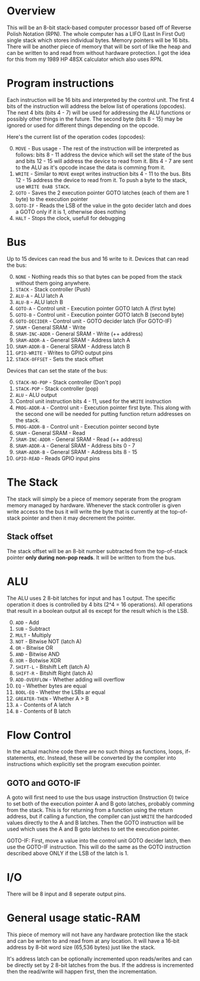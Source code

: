 # Overview

This will be an 8-bit stack-based computer processor based off of Reverse Polish Notation (RPN). The whole computer has a LIFO (Last In First Out) single stack which stores individual bytes. Memory pointers will be 16 bits. There will be another piece of memory that will be sort of like the heap and can be written to and read from without hardware protection.
I got the idea for this from my 1989 HP 48SX calculator which also uses RPN.

# Program instructions

Each instruction will be 16 bits and interpreted by the control unit. The first 4 bits of the instruction will address the below list of operations (opcodes). The next 4 bits (bits 4 - 7) will be used for addressing the ALU functions or possibly other things in the future. The second byte (bits 8 - 15) may be ignored or used for different things depending on the opcode.

Here's the current list of the operation codes (opcodes):

0. `MOVE` - Bus usage - The rest of the instruction will be interpreted as follows: bits 8 - 11 address the device which will set the state of the bus and bits 12 - 15 will address the device to read from it. Bits 4 - 7 are sent to the ALU as it's opcode incase the data is comming from it.
1. `WRITE` - Similar to `MOVE` exept writes instruction bits 4 - 11 to the bus. Bits 12 - 15 address the device to read from it. To push a byte to the stack, use `WRITE 0xAB STACK`.
2. `GOTO` - Saves the 2 execution pointer GOTO latches (each of them are 1 byte) to the execution pointer
3. `GOTO-IF` - Reads the LSB of the value in the goto decider latch and does a GOTO only if it is 1, otherwise does nothing
4. `HALT` - Stops the clock, usefull for debugging

# Bus

Up to 15 devices can read the bus and 16 write to it.
Devices that can read the bus:

0. `NONE` - Nothing reads this so that bytes can be poped from the stack without them going anywhere.
1. `STACK` - Stack controller (Push)
2. `ALU-A` - ALU latch A
3. `ALU-B` - ALU latch B
4. `GOTO-A` - Control unit - Execution pointer GOTO latch A (first byte)
5. `GOTO-B` - Control unit - Execution pointer GOTO latch B (second byte)
6. `GOTO-DECIDER` - Control unit - GOTO decider latch (For GOTO-IF)
7. `SRAM` - General SRAM - Write
8. `SRAM-INC-ADDR` - General SRAM - Write (++ address)
9. `SRAM-ADDR-A` - General SRAM - Address latch A
10. `SRAM-ADDR-B` - General SRAM - Address latch B
11. `GPIO-WRITE` - Writes to GPIO output pins
12. `STACK-OFFSET` - Sets the stack offset

Devices that can set the state of the bus:

0. `STACK-NO-POP` - Stack controller (Don't pop)
1. `STACK-POP` - Stack controller (pop)
2. `ALU` - ALU output
3. Control unit instruction bits 4 - 11, used for the `WRITE` instruction
4. `PROG-ADDR-A` - Control unit - Execution pointer first byte. This along with the second one will be needed for putting function return addresses on the stack.
5. `PROG-ADDR-B` - Control unit - Execution pointer second byte
6. `SRAM` - General SRAM - Read
7. `SRAM-INC-ADDR` - General SRAM - Read (++ address)
8. `SRAM-ADDR-A` - General SRAM - Address bits 0 - 7
9. `SRAM-ADDR-B` - General SRAM - Address bits 8 - 15
10. `GPIO-READ` - Reads GPIO input pins

# The Stack

The stack will simply be a piece of memory seperate from the program memory managed by hardware. Whenever the stack controller is given write access to the bus it will write the byte that is currently at the top-of-stack pointer and then it may decrement the pointer.

## Stack offset

The stack offset will be an 8-bit number subtracted from the top-of-stack pointer **only during non-pop reads**. It will be written to from the bus.

# ALU

The ALU uses 2 8-bit latches for input and has 1 output. The specific operation it does is controlled by 4 bits (2^4 = 16 operations). All operations that result in a boolean output all `0`s except for the result which is the LSB.

0. `ADD` - Add
1. `SUB` - Subtract
2. `MULT` - Multiply
3. `NOT` - Bitwise NOT (latch A)
4. `OR` - Bitwise OR
5. `AND` - Bitwise AND
6. `XOR` - Botwise XOR
7. `SHIFT-L` - Bitshift Left (latch A)
8. `SHIFT-R` - Bitshift Right (latch A)
9. `ADD-OVERFLOW` - Whether adding will overflow
10. `EQ` - Whether bytes are equal
11. `BOOL-EQ` - Whether the LSBs ar equal
12. `GREATER-THEN` - Whether A > B
13. `A` - Contents of A latch
14. `B` - Contents of B latch

# Flow Control

In the actual machine code there are no such things as functions, loops, if-statements, etc. Instead, these will be converted by the compiler into instructions which explicitly set the program execution pointer.

## GOTO and GOTO-IF

A goto will first need to use the bus usage instruction (Instruction 0) twice to set both of the execution pointer A and B goto latches, probably comming from the stack. This is for returning from a function using the return address, but if calling a function, the compiler can just `WRITE` the hardcoded values directly to the A and B latches. Then the GOTO instruction will be used which uses the A and B goto latches to set the execution pointer.

GOTO-IF: First, move a value into the control unit GOTO decider latch, then use the GOTO-IF instruction. This will do the same as the GOTO instruction described above ONLY if the LSB of the latch is 1.

# I/O

There will be 8 input and 8 seperate output pins.

# General usage static-RAM

This piece of memory will not have any hardware protection like the stack and can be writen to and read from at any location. It will have a 16-bit address by 8-bit word size (65,536 bytes) just like the stack.

It's address latch can be optionally incremented upon reads/writes and can be directly set by 2 8-bit latches from the bus. If the address is incremented then the read/write will happen first, then the incrementation.